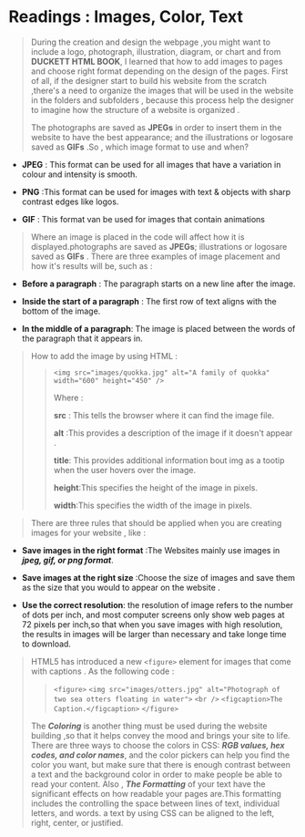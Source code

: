 # Readings : Images, Color, Text

>During the creation and design the webpage ,you might want to include a logo, photograph, illustration, diagram, or chart and from **DUCKETT HTML BOOK**, I learned that how to add images to pages and choose right format depending on the design of the pages. First of all, if the designer start to build his website from the scratch ,there's a need to organize the images that will be used in the website in the folders and subfolders , because this process help the designer to imagine how the structure of a website is organized .
>
>The photographs are saved as **JPEGs** in order to insert them in the website to have the best appearance; and the illustrations or logosare saved as **GIFs** .So , which image format to use and when?
>>
- **JPEG** : This format can be used for all images that have a variation in colour and intensity is smooth.
>>
- **PNG** :This format can be used for images with text & objects with sharp contrast edges like logos.
>>
- **GIF** : This format van be used for images that contain animations

>Where an image is placed in the code will affect how it is displayed.photographs are saved as **JPEGs**; illustrations or logosare saved as **GIFs** . There are three examples of image placement and how it's results will be, such as :
>>
- **Before a paragraph** : The paragraph starts on a new line after the image.
>>
- **Inside the start of a paragraph** : The first row of text aligns with the bottom of the image.
>>
- **In the middle of a paragraph**: The image is placed between the words of the paragraph that it appears in.

> How to add the image by using HTML :
>>`<img src="images/quokka.jpg" alt="A family of quokka" width="600" height="450" />`
>>
>> Where :
>>
>>**src** : This tells the browser where it can find the image file.
>>
>>**alt** :This provides a description of the image if it doesn't appear .
>>
>>**title**: This provides additional information bout img as a tootip when the user hovers over the image.
>>
>>**height**:This specifies the height of the image in pixels.
>>
>>**width**:This specifies the width of the image in pixels.

>There are three rules that should be applied when you are creating images for your website , like :
>>
- **Save images in the right format** :The Websites mainly use images in ***jpeg, gif, or png format***.
>>
- **Save images at the right size**   :Choose the size of images and save them as the size that you would to appear on the website .
>>
- **Use the correct resolution**: the resolution of image refers to the number of dots per inch, and most computer screens only show web pages at 72 pixels per inch,so that when you save images with high resolution, the results in images will be larger than necessary and take longe time to download.

>HTML5 has introduced a new `<figure>` element for images that come with captions . As the following code :
>
>>
>>`<figure>`
>>`<img src="images/otters.jpg" alt="Photograph of two sea otters floating in water">`
>>`<br />`
>>`<figcaption>The Caption.</figcaption>`
>>`</figure>`
>>
>
>The ***Coloring*** is another thing must be used during the website building ,so that it helps convey the mood and brings your site to life. There are three ways to choose the colors in CSS: ***RGB values, hex codes, and color names***, and the color pickers can help you find the color you want, but make sure that there is enough contrast between a text and the background color in order to make people be able to read your content.
Also , ***The Formatting*** of your text have the significant effects on how readable your pages are.This formatting includes the controlling the space between lines of text, individual letters, and words. a text by using CSS can be aligned to the left, right, center, or justified.

